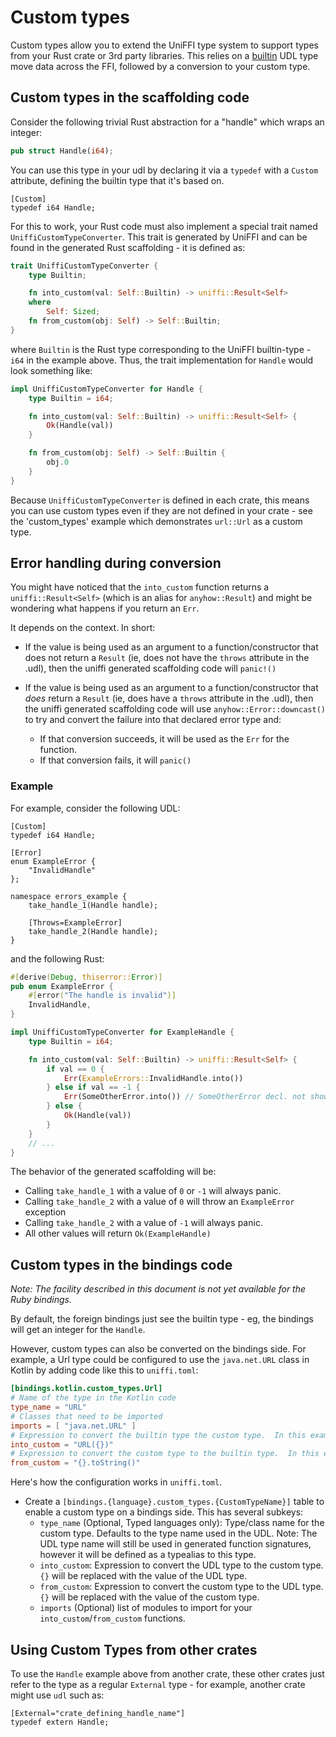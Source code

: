# Custom types

Custom types allow you to extend the UniFFI type system to support types from your Rust crate or 3rd
party libraries.  This relies on a [builtin](./builtin_types.md) UDL type move data across the
FFI, followed by a conversion to your custom type.

## Custom types in the scaffolding code

Consider the following trivial Rust abstraction for a "handle" which wraps an integer:

```rust
pub struct Handle(i64);
```

You can use this type in your udl by declaring it via a `typedef` with a `Custom` attribute,
defining the builtin type that it's based on.

```idl
[Custom]
typedef i64 Handle;
```

For this to work, your Rust code must also implement a special trait named
`UniffiCustomTypeConverter`. This trait is generated by UniFFI and can be found in the generated
Rust scaffolding - it is defined as:

```Rust
trait UniffiCustomTypeConverter {
    type Builtin;

    fn into_custom(val: Self::Builtin) -> uniffi::Result<Self>
    where
        Self: Sized;
    fn from_custom(obj: Self) -> Self::Builtin;
}
```

where `Builtin` is the Rust type corresponding to the UniFFI builtin-type - `i64` in the example above. Thus, the trait
implementation for `Handle` would look something like:

```rust
impl UniffiCustomTypeConverter for Handle {
    type Builtin = i64;

    fn into_custom(val: Self::Builtin) -> uniffi::Result<Self> {
        Ok(Handle(val))
    }

    fn from_custom(obj: Self) -> Self::Builtin {
        obj.0
    }
}
```

Because `UniffiCustomTypeConverter` is defined in each crate, this means you can use custom types even
if they are not defined in your crate - see the 'custom_types' example which demonstrates
`url::Url` as a custom type.

## Error handling during conversion

You might have noticed that the `into_custom` function returns a `uniffi::Result<Self>` (which is an
alias for `anyhow::Result`) and might be wondering what happens if you return an `Err`.

It depends on the context. In short:

* If the value is being used as an argument to a function/constructor that does not return
  a `Result` (ie, does not have the `throws` attribute in the .udl), then the uniffi generated
  scaffolding code will `panic!()`

* If the value is being used as an argument to a function/constructor that *does* return a
  `Result` (ie, does have a `throws` attribute in the .udl), then the uniffi generated
  scaffolding code will use `anyhow::Error::downcast()` to try and convert the failure into
  that declared error type and:
  * If that conversion succeeds, it will be used as the `Err` for the function.
  * If that conversion fails, it will `panic()`

### Example
For example, consider the following UDL:
```idl
[Custom]
typedef i64 Handle;

[Error]
enum ExampleError {
    "InvalidHandle"
};

namespace errors_example {
    take_handle_1(Handle handle);

    [Throws=ExampleError]
    take_handle_2(Handle handle);
}
```

and the following Rust:
```rust
#[derive(Debug, thiserror::Error)]
pub enum ExampleError {
    #[error("The handle is invalid")]
    InvalidHandle,
}

impl UniffiCustomTypeConverter for ExampleHandle {
    type Builtin = i64;

    fn into_custom(val: Self::Builtin) -> uniffi::Result<Self> {
        if val == 0 {
            Err(ExampleErrors::InvalidHandle.into())
        } else if val == -1 {
            Err(SomeOtherError.into()) // SomeOtherError decl. not shown.
        } else {
            Ok(Handle(val))
        }
    }
    // ...
}
```

The behavior of the generated scaffolding will be:

* Calling `take_handle_1` with a value of `0` or `-1` will always panic.
* Calling `take_handle_2` with a value of `0` will throw an `ExampleError` exception
* Calling `take_handle_2` with a value of `-1` will always panic.
* All other values will return `Ok(ExampleHandle)`

## Custom types in the bindings code

*Note: The facility described in this document is not yet available for the Ruby bindings.*

By default, the foreign bindings just see the builtin type - eg, the bindings will get an integer
for the `Handle`.

However, custom types can also be converted on the bindings side.  For example, a Url type could be
configured to use the `java.net.URL` class in Kotlin by adding code like this to `uniffi.toml`:

```toml
[bindings.kotlin.custom_types.Url]
# Name of the type in the Kotlin code
type_name = "URL"
# Classes that need to be imported
imports = [ "java.net.URL" ]
# Expression to convert the builtin type the custom type.  In this example, `{}` will be replaced with the int value.
into_custom = "URL({})"
# Expression to convert the custom type to the builtin type.  In this example, `{}` will be replaced with the URL value.
from_custom = "{}.toString()"
```

Here's how the configuration works in `uniffi.toml`.

* Create a `[bindings.{language}.custom_types.{CustomTypeName}]` table to enable a custom type on a bindings side.  This has several subkeys:
  * `type_name` (Optional, Typed languages only): Type/class name for the
    custom type.  Defaults to the type name used in the UDL.  Note: The UDL
    type name will still be used in generated function signatures, however it
    will be defined as a typealias to this type.
  * `into_custom`: Expression to convert the UDL type to the custom type.  `{}` will be replaced with the value of the UDL type.
  * `from_custom`: Expression to convert the custom type to the UDL type.  `{}` will be replaced with the value of the custom type.
  * `imports` (Optional) list of modules to import for your `into_custom`/`from_custom` functions.

## Using Custom Types from other crates

To use the `Handle` example above from another crate, these other crates just refer to the type
as a regular `External` type - for example, another crate might use `udl` such as:

```idl
[External="crate_defining_handle_name"]
typedef extern Handle;
```
